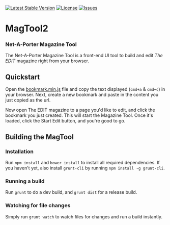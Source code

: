 <!-- header start -->
[![Latest Stable Version](https://img.shields.io/github/release/NAPWebProductionEditTeam/MagTool2.svg)](https://github.com/NAPWebProductionEditTeam/MagTool2/releases)
[![License](https://img.shields.io/github/license/NAPWebProductionEditTeam/MagTool2.svg)](https://raw.githubusercontent.com/NAPWebProductionEditTeam/MagTool2/master/LICENSE)
[![Issues](https://img.shields.io/github/issues-raw/NAPWebProductionEditTeam/MagTool2.svg)](https://github.com/NAPWebProductionEditTeam/MagTool2/issues)

# MagTool2
### Net-A-Porter Magazine Tool
<!-- header end -->

The Net-A-Porter Magazine Tool is a front-end UI tool to build and edit *The EDIT* magazine right from your browser.

## Quickstart

Open the [bookmark.min.js](http://staging.net-a-porter.com/alfresco/nap/webAssets/magazine/_shared/contents/MagTool/js/bookmark.min.js?v=0.0.0) file and copy the text displayed (`cmd+a` & `cmd+c`) in your browser. Next, create a new bookmark and paste in the content you just copied as the url.

Now open The EDIT magazine to a page you'd like to edit, and click the bookmark you just created. This will start the Magazine Tool. Once it's loaded, click the Start Edit button, and you're good to go.

## Building the MagTool

### Installation

Run `npm install` and `bower install` to install all required dependencies.
If you haven't yet, also install `grunt-cli` by running `npm install -g grunt-cli`.

### Running a build

Run `grunt` to do a dev build, and `grunt dist` for a release build.

### Watching for file changes

Simply run `grunt watch` to watch files for changes and run a build instantly.
